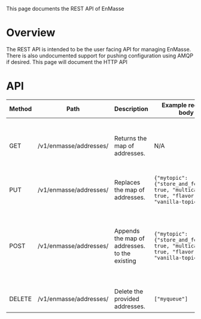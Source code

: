 This page documents the REST API of EnMasse

# Overview

The REST API is intended to be the user facing API for managing EnMasse. There is also undocumented support for pushing configuration using AMQP if desired. This page will document the HTTP API


# API 

| Method | Path | Description | Example request body | Example response body |
| ------ | ---- | ----------- | -------------------- | --------------------- |
| GET | /v1/enmasse/addresses/ | Returns the map of addresses. | N/A | `{ "myqueue": { "store_and_forward": true, "multicast": false, "flavor": "vanilla-queue"}, "anycast": {"store_and_forward": false, "multicast": false}}` |
| PUT | /v1/enmasse/addresses/ | Replaces the map of addresses. | `{"mytopic": {"store_and_forward": true, "multicast": true, "flavor": "vanilla-topic"}}` | `{"mytopic": {"store_and_forward": true, "multicast": true, "flavor": "vanilla-topic"}}`  |
| POST | /v1/enmasse/addresses/ | Appends the map of addresses. to the existing | `{"mytopic": {"store_and_forward": true, "multicast": true, "flavor": "vanilla-topic"}}` | `"myqueue": { "store_and_forward": true, "multicast": false, "flavor": "vanilla-queue"}, "anycast": {"store_and_forward": false, "multicast": false}, {"mytopic": {"store_and_forward": true, "multicast": true, "flavor": "vanilla-topic"}}`  |
| DELETE | /v1/enmasse/addresses/ | Delete the provided addresses. | `["myqueue"]` | `{"anycast": {"store_and_forward": false, "multicast": false}}` |
